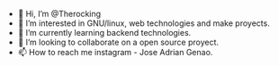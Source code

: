 - 👋 Hi, I’m @Therocking
- 👀 I’m interested in GNU/linux, web technologies and make proyects.
- 🌱 I’m currently learning backend technologies.
- 💞️ I’m looking to collaborate on a open source proyect.
- 📫 How to reach me instagram - Jose Adrian Genao.

<!---
Therocking/Therocking is a ✨ special ✨ repository because its `README.md` (this file) appears on your GitHub profile.
You can click the Preview link to take a look at your changes.
--->
